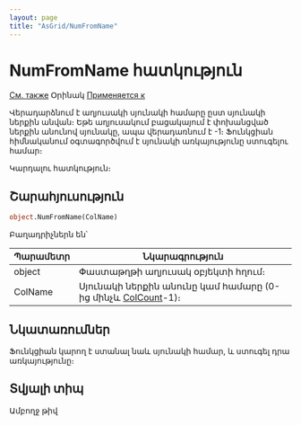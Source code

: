 ```yaml
---
layout: page
title: "AsGrid/NumFromName"
---
```



# NumFromName հատկություն

[См. также](../AsGrid.md) Օրինակ [Применяется к](../AsGrid.md) 

Վերադարձնում է աղյուսակի սյունակի համարը ըստ սյունակի ներքին անվան։ Եթե աղյուսակում բացակայում է փոխանցված ներքին անունով սյունակը, ապա վերադառնում է -1։ Ֆունկցիան հիմնականում օգտագործվում է սյունակի առկայությունը ստուգելու համար։

Կարդալու հատկություն։

## Շարահյուսություն

``` vb
object.NumFromName(ColName)
```

Բաղադրիչներն են՝


| Պարամետր  | Նկարագրություն |
|--|--|
| object | Փաստաթղթի աղյուսակ օբյեկտի հղում։ |
| ColName | Սյունակի ներքին անունը կամ համարը (0-ից մինչև [ColCount](ColCount.md)-1)։ |


## Նկատառումներ

Ֆունկցիան կարող է ստանալ նաև սյունակի համար, և ստուգել դրա առկայությունը։

## Տվյալի տիպ

Ամբողջ թիվ